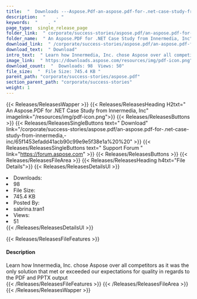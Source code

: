 ```yaml
---
title:  "  Downloads ---Aspose.Pdf-an-aspose.pdf-for-.net-case-study-from-innermedia,-inc . " 
description:  "    . " 
keywords:  "    . " 
page_type:  single_release_page
folder_link:  " corporate/success-stories/aspose.pdf/an-aspose.pdf-for-.net-case-study-from-innermedia,-inc/"
folder_name:  " An Aspose.PDF for .NET Case Study from Innermedia, Inc"
download_link:  " /corporate/success-stories/aspose.pdf/an-aspose.pdf-for-.net-case-study-from-innermedia,-inc/65f1453efadd41acb90c99e9e5f38e1a"
download_text:  " Download"
intro_text:  " Learn how Innermedia, Inc. chose Aspose over all competitors as it was the only ..."
image_link:  " https://downloads.aspose.com/resources/img/pdf-icon.png"
download_count:  "  Downloads: 98  Views: 50"
file_size:  "  File Size: 745.4 KB "
parent_path: "corporate/success-stories/aspose.pdf"
section_parent_path: "corporate/success-stories"
weight: 1 
---
```


{{< Releases/ReleasesWapper >}}
  {{< Releases/ReleasesHeading H2txt=" An Aspose.PDF for .NET Case Study from Innermedia, Inc" imagelink="/resources/img/pdf-icon.png">}}
  {{< Releases/ReleasesButtons >}}
    {{< Releases/ReleasesSingleButtons text=" Download" link="/corporate/success-stories/aspose.pdf/an-aspose.pdf-for-.net-case-study-from-innermedia,-inc/65f1453efadd41acb90c99e9e5f38e1a%20%20" >}}
    {{< Releases/ReleasesSingleButtons text=" Support Forum " link="https://forum.aspose.com" >}}
  {{< Releases/ReleasesButtons >}}
  {{< Releases/ReleasesFileArea >}}
    {{< Releases/ReleasesHeading h4txt="File Details">}}
    {{< Releases/ReleasesDetailsUl >}}
             <li>Downloads:</li><li>98</li><li>File Size:</li><li>745.4 KB</li><li>Posted By:</li><li>sabrina.tran1</li><li>Views:</li><li>51</li>
    {{< /Releases/ReleasesDetailsUl >}}

  {{< Releases/ReleasesFileFeatures >}}
      <h4>Description</h4><div class="HTMLDescription">Learn how Innermedia, Inc. chose Aspose over all competitors as it was the only solution that met or exceeded our expectations for quality in regards to the PDF and PPTX output</div>
  {{< /Releases/ReleasesFileFeatures >}}
 {{< /Releases/ReleasesFileArea >}}
{{< /Releases/ReleasesWapper >}}


